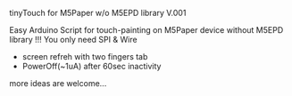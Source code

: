 tinyTouch for M5Paper w/o M5EPD library V.001

Easy Arduino Script for touch-painting on M5Paper device without M5EPD library !!!
You only need SPI & Wire

- screen refreh with two fingers tab
- PowerOff(~1uA) after 60sec inactivity

more ideas are welcome...

